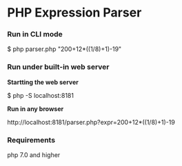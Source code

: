 # PHP Expression Parser

### Run in CLI mode

$ php parser.php "200+12*((1/8)+1)-19"


### Run under built-in web server

**Startting the web server**

$ php -S localhost:8181

**Run in any browser**

http://localhost:8181/parser.php?expr=200+12*((1/8)+1)-19


### Requirements

php 7.0 and higher
